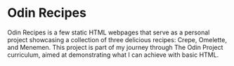 # Odin Recipes

Odin Recipes is a few static HTML webpages that serve as a personal project showcasing a collection of three delicious recipes: Crepe, Omelette, and Menemen. This project is part of my journey through The Odin Project curriculum, aimed at demonstrating what I can achieve with basic HTML.
